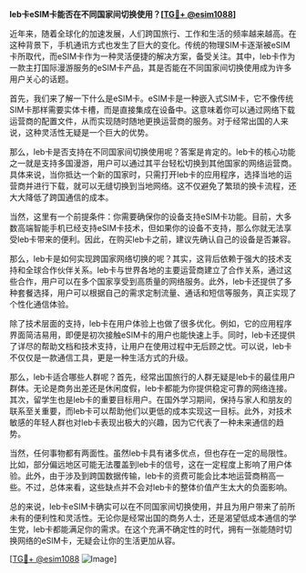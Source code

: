 **leb卡eSIM卡能否在不同国家间切换使用？[[TG💪+ @esim1088](https://t.me/s/esim1088)]**

近年来，随着全球化的加速发展，人们跨国旅行、工作和生活的频率越来越高。在这种背景下，手机通讯方式也发生了巨大的变化。传统的物理SIM卡逐渐被eSIM卡所取代，而eSIM卡作为一种灵活便捷的解决方案，备受关注。其中，leb卡作为一款主打国际漫游服务的eSIM卡产品，其是否能在不同国家间切换使用成为许多用户关心的话题。

首先，我们来了解一下什么是eSIM卡。eSIM卡是一种嵌入式SIM卡，它不像传统SIM卡那样需要实体卡槽，而是直接集成在设备中。这意味着你可以通过网络下载运营商的配置文件，从而实现随时随地更换运营商的服务。对于经常出国的人来说，这种灵活性无疑是一个巨大的优势。

那么，leb卡是否支持在不同国家间切换使用呢？答案是肯定的。leb卡的核心功能之一就是支持多国漫游，用户可以通过其平台轻松切换到其他国家的网络运营商。具体来说，当你抵达一个新的国家时，只需打开leb卡的应用程序，选择当地的运营商并进行下载，就可以无缝切换到当地网络。这不仅避免了繁琐的换卡流程，还大大降低了跨国通信的成本。

当然，这里有一个前提条件：你需要确保你的设备支持eSIM卡功能。目前，大多数高端智能手机已经支持eSIM卡技术，但如果你的设备不支持，那么你就无法享受leb卡带来的便利。因此，在购买leb卡之前，建议先确认自己的设备是否兼容。

那么，leb卡是如何实现跨国家网络切换的呢？其实，这背后依赖于强大的技术支持和全球合作伙伴关系。leb卡与世界各地的主要运营商建立了合作关系，通过这些合作，用户可以在多个国家享受到高质量的网络服务。此外，leb卡还提供了多种套餐选择，用户可以根据自己的需求定制流量、通话和短信等服务，真正实现了个性化通信体验。

除了技术层面的支持，leb卡在用户体验上也做了很多优化。例如，它的应用程序界面简洁易用，即便是初次接触eSIM卡的用户也能快速上手。同时，leb卡还提供了详尽的帮助文档和技术支持，让用户在使用过程中无后顾之忧。可以说，leb卡不仅仅是一款通信工具，更是一种生活方式的升级。

那么，leb卡适合哪些人群呢？首先，经常出国旅行的人群无疑是leb卡的最佳用户群体。无论是商务出差还是休闲度假，leb卡都能为你提供稳定可靠的网络连接。其次，留学生也是leb卡的重要目标用户。在国外学习期间，保持与家人和朋友的联系至关重要，而leb卡可以帮助他们以更低的成本实现这一目标。此外，对技术敏感的年轻人群也对leb卡表现出极大的兴趣，因为它代表了一种未来通信的趋势。

当然，任何事物都有两面性。虽然leb卡具有诸多优点，但也存在一定的局限性。比如，部分偏远地区可能无法覆盖到leb卡的信号，这在一定程度上影响了用户体验。此外，由于涉及到跨国数据传输，leb卡的资费可能会比本地运营商稍高一些。不过，总体来看，这些缺点并不会对leb卡的整体价值产生太大的负面影响。

总的来说，leb卡eSIM卡确实可以在不同国家间切换使用，并且为用户带来了前所未有的便利性和灵活性。无论你是经常出国的商务人士，还是渴望低成本通信的学生党，leb卡都能满足你的需求。在这个充满不确定性的时代，拥有一张能随时切换网络的eSIM卡，无疑会让你的生活更加从容。

[[TG💪+ @esim1088](https://t.me/s/esim1088) ![Image](https://i.postimg.cc/4NQfJmqS/Snipaste-2025-05-13-00-14-12.png)]